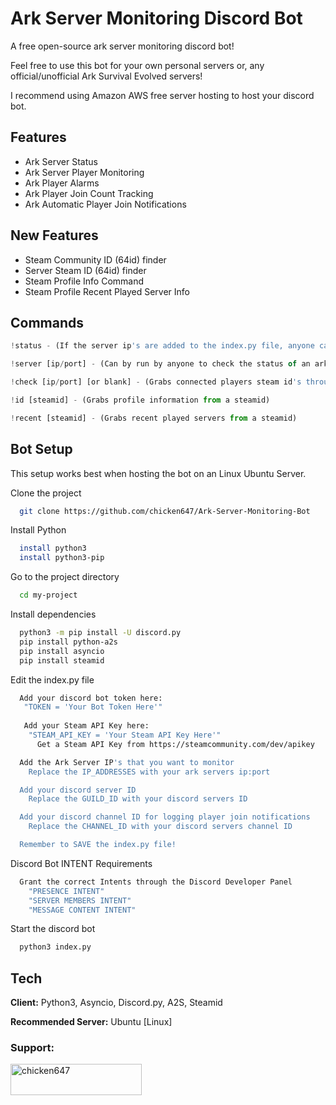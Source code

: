 # Ark Server Monitoring Discord Bot

A free open-source ark server monitoring discord bot! 

Feel free to use this bot for your own personal servers or, any official/unofficial Ark Survival Evolved servers! 

I recommend using Amazon AWS free server hosting to host your discord bot. 


## Features

- Ark Server Status
- Ark Server Player Monitoring
- Ark Player Alarms
- Ark Player Join Count Tracking
- Ark Automatic Player Join Notifications


## New Features

- Steam Community ID (64id) finder
- Server Steam ID (64id) finder
- Steam Profile Info Command
- Steam Profile Recent Played Server Info

## Commands

```javascript
!status - (If the server ip's are added to the index.py file, anyone can use this command to check the status of the servers.)

!server [ip/port] - (Can by run by anyone to check the status of an ark server through the ip.)

!check [ip/port] [or blank] - (Grabs connected players steam id's through ip/port or IP_ADDRESSES) 

!id [steamid] - (Grabs profile information from a steamid) 

!recent [steamid] - (Grabs recent played servers from a steamid)
```


## Bot Setup

This setup works best when hosting the bot on an Linux Ubuntu Server. 

Clone the project
```bash
  git clone https://github.com/chicken647/Ark-Server-Monitoring-Bot
```

Install Python
```bash
  install python3
  install python3-pip
```

Go to the project directory

```bash
  cd my-project
```

Install dependencies

```bash
  python3 -m pip install -U discord.py
  pip install python-a2s
  pip install asyncio
  pip install steamid
```

Edit the index.py file

```bash
  Add your discord bot token here:
   "TOKEN = 'Your Bot Token Here'"
   
   Add your Steam API Key here:
    "STEAM_API_KEY = 'Your Steam API Key Here'" 
      Get a Steam API Key from https://steamcommunity.com/dev/apikey

  Add the Ark Server IP's that you want to monitor
    Replace the IP_ADDRESSES with your ark servers ip:port

  Add your discord server ID
    Replace the GUILD_ID with your discord servers ID

  Add your discord channel ID for logging player join notifications  
    Replace the CHANNEL_ID with your discord servers channel ID

  Remember to SAVE the index.py file!
```

Discord Bot INTENT Requirements
```bash
  Grant the correct Intents through the Discord Developer Panel
    "PRESENCE INTENT" 
    "SERVER MEMBERS INTENT" 
    "MESSAGE CONTENT INTENT" 
```

Start the discord bot

```bash
  python3 index.py
```


## Tech

**Client:** Python3, Asyncio, Discord.py, A2S, Steamid

**Recommended Server:** Ubuntu [Linux]


<h3 align="left">Support:</h3>
<p><a href="https://ko-fi.com/chicken647"> <img align="left" src="https://cdn.ko-fi.com/cdn/kofi3.png?v=3" height="50" width="210" alt="chicken647" /></a></p><br><br>

